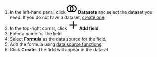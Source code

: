 

1. In the left-hand panel, click ![image](../../../_assets/console-icons/circles-intersection.svg) **Datasets** and select the dataset you need. If you do not have a dataset, [create one](../../../datalens/operations/dataset/create.md).
1. In the top-right corner, click **![image](../../../_assets/console-icons/plus.svg) Add field**.
1. Enter a name for the field.
1. Select **Formula** as the data source for the field.
1. Add the formula using [data source functions](../../../datalens/function-ref/all.md).
1. Click **Create**. The field will appear in the dataset.